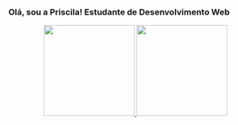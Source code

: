 ### Olá, sou a Priscila! Estudante de Desenvolvimento Web

<div align="center">
  <a href="https://github.com/pri-nogueira">
  <img height="180em" src="https://github-readme-stats.vercel.app/api?username=pri-nogueira&show_icons=true&theme=radical&include_all_commits=true&count_private=true"/>
  <img height="180em" src="https://github-readme-stats.vercel.app/api/top-langs/?username=pri-nogueira&layout=compact&langs_count=7&theme=radical"/
</div>
